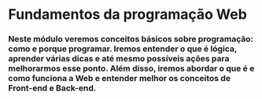 # Fundamentos da programação Web

### Neste módulo veremos conceitos básicos sobre programação: como e porque programar. Iremos entender o que é lógica, aprender várias dicas e até mesmo possíveis ações para melhorarmos esse ponto. Além disso, iremos abordar o que é e como funciona a Web e entender melhor os conceitos de Front-end e Back-end.
